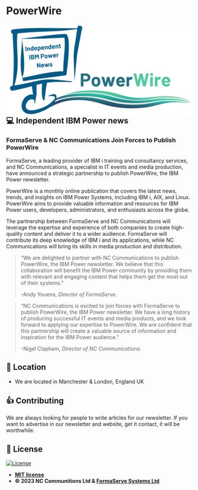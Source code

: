 # PowerWire

<img src="/PowerWire 2023.png" align="right">

## 💻 Independent IBM Power news

  <h3>FormaServe &amp; NC Communications Join Forces to Publish PowerWire</h2>

  <p>FormaServe, a leading provider of IBM i training and consultancy services, and NC Communications, a specialist in
    IT events and media production, have announced a strategic partnership to publish PowerWire, the IBM Power
    newsletter.</p>

  <p>PowerWire is a monthly online publication that covers the latest news, trends, and insights on IBM Power Systems,
    including IBM i, AIX, and Linux. PowerWire aims to provide valuable information and resources for IBM Power users,
    developers, administrators, and enthusiasts across the globe.</p>

  <p>The partnership between FormaServe and NC Communications will leverage the expertise and experience of both
    companies to create high-quality content and deliver it to a wider audience. FormaServe will contribute its deep
    knowledge of IBM i and its applications, while NC Communications will bring its skills in media production and
    distribution.</p>

  <blockquote cite="https://www.formaserve.co.uk">
    <p>“We are delighted to partner with NC Communications to publish PowerWire, the IBM Power newsletter. We believe
      that this collaboration will benefit the IBM Power community by providing them with relevant and engaging content
      that helps them get the most out of their systems.”</p>
    <footer>-Andy Youens, <cite>Director of FormaServe.</cite></footer>
  </blockquote>

  <blockquote>
    <p>“NC Communications is excited to join forces with FormaServe to publish PowerWire, the IBM Power newsletter. We
      have a long history of producing successful IT events and media products, and we look forward to applying our
      expertise to PowerWire. We are confident that this partnership will create a valuable source of information and
      inspiration for the IBM Power audience.”</p>
    <footer>-Nigel Clapham, <cite>Director of NC Communications.</cite></footer>
  </blockquote>

## 🏢 Location

- We are located in Manchester & London, England UK

## 👍 Contributing

We are always looking for people to write articles for our newsletter.  If you want to advertise in our newsletter and website, get it contact, it will be worthwhile.

## 📝 License

[![License](http://img.shields.io/:license-mit-blue.svg?style=flat-square)](http://badges.mit-license.org)

- **[MIT license](http://opensource.org/licenses/mit-license.php)**
- **© 2023 NC Communitions Ltd & [FormaServe Systems Ltd](https://www.formaserve.co.uk)**
